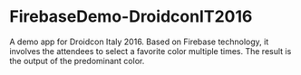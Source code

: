 # FirebaseDemo-DroidconIT2016
A demo app for Droidcon Italy 2016. Based on Firebase technology, it involves the attendees to select a favorite color multiple times. The result is the output of the predominant color.
